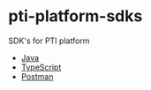 # pti-platform-sdks
SDK's for PTI platform

- [Java](java/README.md)
- [TypeScript](ts/README.md)
- [Postman](postman/README.md)
